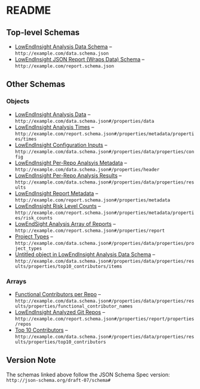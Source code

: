 # README

## Top-level Schemas

-   [LowEndInsight Analysis Data Schema](./data.md "A LowEndInsight dataset for an individual git repo") – `http://example.com/data.schema.json`
-   [LowEndInsight JSON Report (Wraps Data) Schema](./report.md "A LowEndInsight report (query response)") – `http://example.com/report.schema.json`

## Other Schemas

### Objects

-   [LowEndInsight Analysis Data](./data-properties-lowendinsight-analysis-data.md "The report data") – `http://example.com/data.schema.json#/properties/data`
-   [LowEndInsight Analysis Times](./report-properties-lowendinsight-report-metadata-properties-lowendinsight-analysis-times.md "Start, End and Duration times for LowEndInsight times") – `http://example.com/report.schema.json#/properties/metadata/properties/times`
-   [LowEndInsight Configuration Inputs](./data-properties-lowendinsight-analysis-data-properties-lowendinsight-configuration-inputs.md "Configuration criteria for LowEndInsight to use in defining analysis levels") – `http://example.com/data.schema.json#/properties/data/properties/config`
-   [LowEndInsight Per-Repo Analsyis Metadata](./data-properties-lowendinsight-per-repo-analsyis-metadata.md "Information about the report's generation") – `http://example.com/data.schema.json#/properties/header`
-   [LowEndInsight Per-Repo Analysis Results](./data-properties-lowendinsight-analysis-data-properties-lowendinsight-per-repo-analysis-results.md "The LowEndInsight analysis data for a given repo") – `http://example.com/data.schema.json#/properties/data/properties/results`
-   [LowEndInsight Report Metadata](./report-properties-lowendinsight-report-metadata.md "Collection of rolled-up data about the LowEndInsight analysis process and results") – `http://example.com/report.schema.json#/properties/metadata`
-   [LowEndInsight Risk Level Counts](./report-properties-lowendinsight-report-metadata-properties-lowendinsight-risk-level-counts.md "Counts of hits against each risk level") – `http://example.com/report.schema.json#/properties/metadata/properties/risk_counts`
-   [LowEndSight Analysis Array of Reports](./report-properties-lowendsight-analysis-array-of-reports.md "Collection of repo analysis as a single document") – `http://example.com/report.schema.json#/properties/report`
-   [Project Types](./data-properties-lowendinsight-analysis-data-properties-project-types.md "Enumeration of project types within the repo, based on build tooling configuration found") – `http://example.com/data.schema.json#/properties/data/properties/project_types`
-   [Untitled object in LowEndInsight Analysis Data Schema](./data-properties-lowendinsight-analysis-data-properties-lowendinsight-per-repo-analysis-results-properties-top-10-contributors-items.md) – `http://example.com/data.schema.json#/properties/data/properties/results/properties/top10_contributors/items`

### Arrays

-   [Functional Contributors per Repo](./data-properties-lowendinsight-analysis-data-properties-lowendinsight-per-repo-analysis-results-properties-functional-contributors-per-repo.md "Collection of contributors labeled as 'functional' by LowEndInsight") – `http://example.com/data.schema.json#/properties/data/properties/results/properties/functional_contributor_names`
-   [LowEndInsight Analyzed Git Repos](./report-properties-lowendsight-analysis-array-of-reports-properties-lowendinsight-analyzed-git-repos.md "Array of repo's analyzed") – `http://example.com/report.schema.json#/properties/report/properties/repos`
-   [Top 10 Contributors](./data-properties-lowendinsight-analysis-data-properties-lowendinsight-per-repo-analysis-results-properties-top-10-contributors.md "Top 10 contributors by number of contributions") – `http://example.com/data.schema.json#/properties/data/properties/results/properties/top10_contributors`

## Version Note

The schemas linked above follow the JSON Schema Spec version: `http://json-schema.org/draft-07/schema#`
